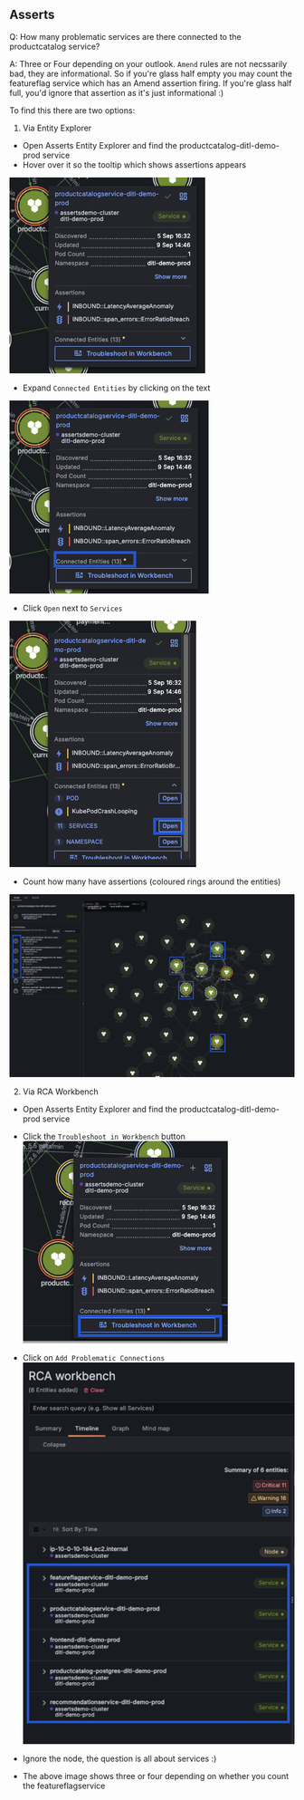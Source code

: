 ## Asserts
Q: How many problematic services are there connected to the productcatalog service?

A: Three or Four depending on your outlook. `Amend` rules are not necssarily bad, they are informational. So if you're glass half empty you may count the featureflag service which has an Amend assertion firing. If you're glass half full, you'd ignore that assertion as it's just informational :)

To find this there are two options:
1) Via Entity Explorer
- Open Asserts Entity Explorer and find the productcatalog-ditl-demo-prod service
- Hover over it so the tooltip which shows assertions appears

![allentities](/images/breakout_2/1.2-asserts-1.png)

- Expand `Connected Entities` by clicking on the text

![allentities](/images/breakout_2/1.2-asserts-2.png)

- Click `Open` next to `Services`

![allentities](/images/breakout_2/1.2-asserts-3.png)

- Count how many have assertions (coloured rings around the entities)

![allentities](/images/breakout_2/1.2-asserts-4.png)

2) Via RCA Workbench
- Open Asserts Entity Explorer and find the productcatalog-ditl-demo-prod service
- Click the `Troubleshoot in Workbench` button
![allentities](/images/breakout_2/1.2-asserts-5.png)

- Click on `Add Problematic Connections`
![allentities](/images/breakout_2/1.2-asserts-7.png)

- Ignore the node, the question is all about services :) 
- The above image shows three or four depending on whether you count the featureflagservice
